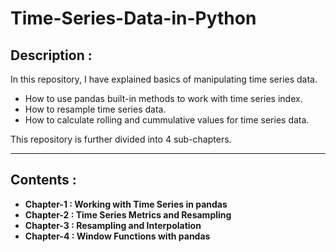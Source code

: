 # Time-Series-Data-in-Python

## Description :
In this repository, I have explained basics of manipulating time series data.
- How to use pandas built-in methods to work with time series index.
- How to resample time series data.
- How to calculate rolling and cummulative values for time series data.

This repository is further divided into 4 sub-chapters.

---
## Contents :

  - **Chapter-1 : Working with Time Series in pandas**
  - **Chapter-2 : Time Series Metrics and Resampling**
  - **Chapter-3 : Resampling and Interpolation**
  - **Chapter-4 : Window Functions with pandas**

